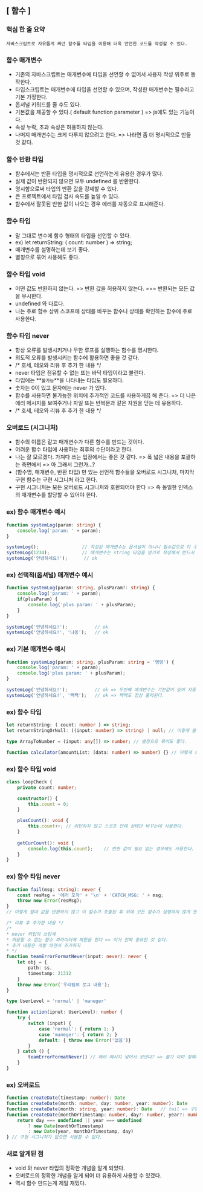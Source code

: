 ## [ 함수 ]

### 핵심 한 줄 요약
    자바스크립트로 자유롭게 짜던 함수를 타입을 이용해 더욱 안전한 코드를 작성할 수 있다.

### 함수 매개변수
- 기존의 자바스크립트는 매개변수에 타입을 선언할 수 없어서 사용자 작성 위주로 동작한다.
- 타입스크립트는 매개변수에 타입을 선언할 수 있으며, 작성한 매개변수는 필수라고 기본 가정한다.
- 옵셔널 키워드를 줄 수도 있다.
- 기본값을 제공할 수 있다.( default function parameter ) => js에도 있는 기능이다.
- 속성 누락, 초과 속성은 허용하지 않는다.
- 나머지 매개변수는 크게 다루지 않으려고 한다. => 나라면 좀 더 명시적으로 만들 것 같다.

### 함수 반환 타입
- 함수에서는 반환 타입을 명시적으로 선언하는게 유용한 경우가 많다.
- 실제 값이 반환되지 않으면 모두 undefined 를 반환한다.
- 명시함으로써 타입의 반환 값을 강제할 수 있다.
- 큰 프로젝트에서 타입 검사 속도를 높일 수 있다.
- 함수에서 잘못된 반한 값이 나오는 경우 에러를 자동으로 표시해준다.

### 함수 타입
- 말 그대로 변수에 함수 형태의 타입을 선언할 수 있다.
- ex) let returnString: ( count: number ) => string;
- 매개변수를 설명하는데 보기 좋다.
- 별칭으로 묶어 사용해도 좋다.

### 함수 타입 void
- 어떤 값도 반환하지 않는다. => 반환 값을 허용하지 않는다. === 반환되는 모든 값을 무시한다.
- undefined 와 다르다.
- 나는 주로 함수 상위 스코프에 상태를 바꾸는 함수나 상태를 확인하는 함수에 주로 사용한다.

### 함수 타입 never
- 항상 오류를 발생시키거나 무한 루프를 실행하는 함수를 명시한다.
- 의도적 오류를 발생시키는 함수에 활용하면 좋을 것 같다.
- /* 호세, 테오와 리뷰 후 추가 한 내용 */
- never 타입은 점유할 수 없는 또는 바닥 타입이라고 불린다.
- 타입에는 **`불가능`**을 나타내는 타입도 필요하다.
- 숫자는 0이 있고 문자에는 never 가 있다.
- 함수를 사용하면 불가능한 위치에 추가적인 코드를 사용하게끔 해 준다. => 더 나은 에러 메시지를 보여주거나 파일 또는 반복문과 같은 자원을 닫는 데 유용하다.
- /* 호세, 테오와 리뷰 후 추가 한 내용 */

### 오버로드 (시그니처)
- 함수의 이름은 같고 매개변수가 다른 함수를 만드는 것이다. 
- 어려운 함수 타입에 사용하는 최후의 수단이라고 한다.
- 나는 잘 모르겠다. 가져다 쓰는 입장에서는 좋은 것 같다. => 폭 넓은 내용을 포괄하는 측면에서 => 아 그래서 그런가...?
- (함수명, 매개변수, 반환 타입) 만 있는 선언적 함수들을 오버로드 시그니처, 마지막 구현 함수는 구현 시그니처 라고 한다.
- 구현 시그니처는 모든 오버로드 시그니처와 호환되어야 한다 => 즉 동일한 인덱스의 매개변수를 할당할 수 있어야 한다.

### ex) 함수 매개변수 예시
```typescript
function systemLog(param: string) {
    console.log('param: ' + param);
}

systemLog();                // 작성된 매개변수는 옵셔널이 아니니 필수값으로 이 구문은 실행되지 않는다
systemLog(1234);            // 매개변수는 string 타입을 받기로 작성해서 반드시 string이 와야 한다.
systemLog('안녕하세요!');      // ok
```

### ex) 선택적(옵셔널) 매개변수 예시
```typescript
function systemLog(param: string, plusParam?: string) {
    console.log('param: ' + param);
    if(plusParam) {
        console.log('plus param: ' + plusParam);
    }
}

systemLog('안녕하세요!');          // ok
systemLog('안녕하세요!', '냐옹');   // ok
```

### ex) 기본 매개변수 예시
```typescript
function systemLog(param: string, plusParam: string = '멍멍') {
    console.log('param: ' + param);
    console.log('plus param: ' + plusParam);
}

systemLog('안녕하세요!');          // ok => 두번째 매개변수는 기본값이 있어 자동 string | undefined 타입이 된다
systemLog('안녕하세요!', '짹짹');   // ok => 짹짹도 정상 출력된다.
```

### ex) 함수 타입
```typescript
let returnString: ( count: number ) => string;
let returnStringOrNull: ((input: number) => string) | null; // 이렇게 쓸 수도 있다.

type ArrayToNumber = (input: any[]) => number; // 별칭으로 묶어도 좋다.

function calculator(amountList: (data: number) => number) {} // 이렇게 보니까 강력하다.
```

### ex) 함수 타입 void
```typescript
class loopCheck {
    private count: number;

    constructor() {
        this.count = 0;
    }

    plusCount(): void {
        this.count++; // 리턴하지 않고 스코프 안에 상태만 바꾸는데 사용한다. 
    }
    
    getCurCount(): void {
        console.log(this.count);    // 반환 값이 필요 없는 경우에도 사용한다.
    }
}
```

### ex) 함수 타입 never
```typescript
function fail(msg: string): never {
    const resMsg = '에러 포착' + '\n' + 'CATCH_MSG: ' + msg; 
    throw new Error(resMsg);
}
// 이렇게 절대 값을 반환하지 않고 이 함수가 호출된 후 뒤에 모든 함수가 실행하지 않게 한다.

/* 리뷰 후 추가한 내용 */
/*
* never 타입의 쓰임새
* 허용할 수 없는 함수 파라미터에 제한을 한다 => 이거 진짜 중요한 것 같다.
* 추가 내용은 개발 하면서 추가하자
* */
function teamErrorFormatNever(input: never): never {
    let obj = {
        path: ss,
        timestamp: 21312
    }
    throw new Error('우리팀의 로그 내용');
}

type UserLevel = 'normal' | 'maneger' 

function action(ipnut: UserLevel): number {
    try {
        switch (input) {
            case 'normal': { return 1; }
            case 'maneger': { return 2; }
            default: { throw new Error('없음')}
        }
    } catch () {
        teamErrorFormatNever() // 에러 메시지 넣어서 보낸다? => 불가 이미 정해져 있는 포맷이 있기 때문에
    }
}

```

### ex) 오버로드
```typescript
function createDate(timestamp: number): Date                                    // 오버로드 시그니처
function createDate(month: number, day: number, year: number): Date             // 오버로드 시그니처
function createDate(month: string, year: number): Date   // fail => 구현 시그니처에 매개변수 인덱스와 동일한 타입이어야 한다.
function createDate(monthOrTimestamp: number, day?: number, year?: number) {    // 구현 시그니처 => 모든 오버로드 시그니처와 호환되어야 한다.
    return day === undefined || year === undefined
        ? new Date(monthOrTimestamp)
        : new Date(year, monthOrTimestamp, day)
} // 구현 시그니처가 없으면 사용할 수 없다.
```

### 새로 알게된 점
- void 와 never 타입의 정확한 개념을 알게 되었다.
- 오버로드의 정확한 개념을 알게 되어 더 유용하게 사용할 수 있겠다.
- 역시 함수 만드는게 제일 재밌다.

